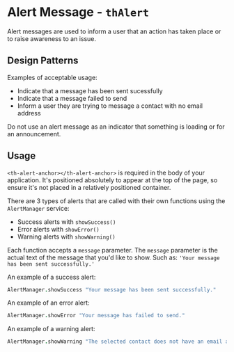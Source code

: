 # Alert Message - `thAlert`

Alert messages are used to inform a user that an action has taken place or to
raise awareness to an issue.

## Design Patterns

Examples of acceptable usage:
- Indicate that a message has been sent sucessfully
- Indicate that a message failed to send
- Inform a user they are trying to message a contact with no email address

Do not use an alert message as an indicator that something is loading
or for an announcement.

## Usage

`<th-alert-anchor></th-alert-anchor>` is required in the body of your application.
It's positioned absolutely to appear at the top of the page, so ensure it's not
placed in a relatively positioned container.

There are 3 types of alerts that are called with their own functions
using the `AlertManager` service:
- Success alerts with `showSuccess()`
- Error alerts with `showError()`
- Warning alerts with `showWarning()`

Each function accepts a `message` parameter. The `message` parameter is the
actual text of the message that you'd like to show. Such as:
`'Your message has been sent successfully.'`

An example of a success alert:

```coffeescript
AlertManager.showSuccess "Your message has been sent successfully."
```

An example of an error alert:

```coffeescript
AlertManager.showError "Your message has failed to send."
```

An example of a warning alert:

```coffeescript
AlertManager.showWarning "The selected contact does not have an email address."
```
